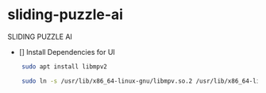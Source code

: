 # sliding-puzzle-ai
SLIDING PUZZLE AI



- [] Install Dependencies for UI

```bash
    sudo apt install libmpv2
```

```bash
    sudo ln -s /usr/lib/x86_64-linux-gnu/libmpv.so.2 /usr/lib/x86_64-linux-gnu/libmpv.so.1
```